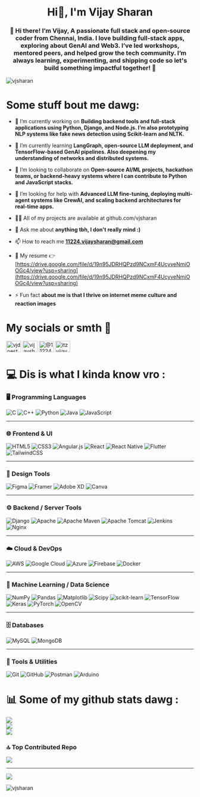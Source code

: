 <h1 align="center">Hi👋, I'm Vijay Sharan</h1>
<h3 align="center">👋 Hi there! I’m Vijay, A passionate full stack and open‑source coder from Chennai, India. I love building full‑stack apps, exploring about GenAI and Web3. I’ve led workshops, mentored peers, and helped grow the tech community. I’m always learning, experimenting, and shipping code so let's build something impactful together! 🚀</h3>

<p align="left"> <img src="https://komarev.com/ghpvc/?username=vjsharan&label=Profile%20views&color=0e75b6&style=flat" alt="vjsharan" /> </p>

# Some stuff bout me dawg:
- 🔭 I’m currently working on **Building backend tools and full-stack applications using Python, Django, and Node.js. I’m also prototyping NLP systems like fake news detection using Scikit-learn and NLTK.**

- 🌱 I’m currently learning **LangGraph, open-source LLM deployment, and TensorFlow-based GenAI pipelines. Also deepening my understanding of networks and distributed systems.**

- 👯 I’m looking to collaborate on **Open-source AI/ML projects, hackathon teams, or backend-heavy systems where I can contribute to Python and JavaScript stacks.**

- 🤝 I’m looking for help with **Advanced LLM fine-tuning, deploying multi-agent systems like CrewAI, and scaling backend architectures for real-time apps.**

- 👨‍💻 All of my projects are available at github.com/vjsharan

- 💬 Ask me about **anything tbh, I don't really mind :)**

- 📫 How to reach me **11224.vijaysharan@gmail.com**

- 📄 My resume 👉 [https://drive.google.com/file/d/19n95JDRHQPzd9NCxmF4UcyveNmiOOGc4/view?usp=sharing](https://drive.google.com/file/d/19n95JDRHQPzd9NCxmF4UcyveNmiOOGc4/view?usp=sharing)

- ⚡ Fun fact **about me is that I thrive on internet meme culture and reaction images**

# My socials or smth 🔗
<p align="left">
<a href="https://twitter.com/vjdoestuff" target="blank"><img align="center" src="https://raw.githubusercontent.com/rahuldkjain/github-profile-readme-generator/master/src/images/icons/Social/twitter.svg" alt="vjdoestuff" height="30" width="40" /></a>
<a href="https://linkedin.com/in/vijaysharan" target="blank"><img align="center" src="https://raw.githubusercontent.com/rahuldkjain/github-profile-readme-generator/master/src/images/icons/Social/linked-in-alt.svg" alt="vijaysharan" height="30" width="40" /></a>
<a href="https://medium.com/@11224.vijaysharan" target="blank"><img align="center" src="https://raw.githubusercontent.com/rahuldkjain/github-profile-readme-generator/master/src/images/icons/Social/medium.svg" alt="@11224.vijaysharan" height="30" width="40" /></a>
<a href="https://www.leetcode.com/itzvijaysharan" target="blank"><img align="center" src="https://raw.githubusercontent.com/rahuldkjain/github-profile-readme-generator/master/src/images/icons/Social/leet-code.svg" alt="itzvijaysharan" height="30" width="40" /></a>
</p>

# 💻 Dis is what I kinda know vro :
### 🖥️ Programming Languages
![C](https://img.shields.io/badge/c-%2300599C.svg?style=for-the-badge&logo=c&logoColor=white) 
![C++](https://img.shields.io/badge/c++-%2300599C.svg?style=for-the-badge&logo=c%2B%2B&logoColor=white) 
![Python](https://img.shields.io/badge/python-3670A0?style=for-the-badge&logo=python&logoColor=ffdd54) 
![Java](https://img.shields.io/badge/java-%23ED8B00.svg?style=for-the-badge&logo=openjdk&logoColor=white) 
![JavaScript](https://img.shields.io/badge/javascript-%23323330.svg?style=for-the-badge&logo=javascript&logoColor=%23F7DF1E)

---

### 🌐 Frontend & UI
![HTML5](https://img.shields.io/badge/html5-%23E34F26.svg?style=for-the-badge&logo=html5&logoColor=white) 
![CSS3](https://img.shields.io/badge/css3-%231572B6.svg?style=for-the-badge&logo=css3&logoColor=white) 
![Angular.js](https://img.shields.io/badge/angular.js-%23E23237.svg?style=for-the-badge&logo=angularjs&logoColor=white) 
![React](https://img.shields.io/badge/react-%2320232a.svg?style=for-the-badge&logo=react&logoColor=%2361DAFB) 
![React Native](https://img.shields.io/badge/react_native-%2320232a.svg?style=for-the-badge&logo=react&logoColor=%2361DAFB) 
![Flutter](https://img.shields.io/badge/Flutter-%2302569B.svg?style=for-the-badge&logo=Flutter&logoColor=white) 
![TailwindCSS](https://img.shields.io/badge/tailwindcss-%2338B2AC.svg?style=for-the-badge&logo=tailwind-css&logoColor=white)

---

### 🎨 Design Tools
![Figma](https://img.shields.io/badge/figma-%23F24E1E.svg?style=for-the-badge&logo=figma&logoColor=white) 
![Framer](https://img.shields.io/badge/Framer-black?style=for-the-badge&logo=framer&logoColor=blue) 
![Adobe XD](https://img.shields.io/badge/Adobe%20XD-470137?style=for-the-badge&logo=Adobe%20XD&logoColor=#FF61F6) 
![Canva](https://img.shields.io/badge/Canva-%2300C4CC.svg?style=for-the-badge&logo=Canva&logoColor=white)

---

### ⚙️ Backend / Server Tools
![Django](https://img.shields.io/badge/django-%23092E20.svg?style=for-the-badge&logo=django&logoColor=white) 
![Apache](https://img.shields.io/badge/apache-%23D42029.svg?style=for-the-badge&logo=apache&logoColor=white) 
![Apache Maven](https://img.shields.io/badge/Apache%20Maven-C71A36?style=for-the-badge&logo=Apache%20Maven&logoColor=white) 
![Apache Tomcat](https://img.shields.io/badge/apache%20tomcat-%23F8DC75.svg?style=for-the-badge&logo=apache-tomcat&logoColor=black) 
![Jenkins](https://img.shields.io/badge/jenkins-%232C5263.svg?style=for-the-badge&logo=jenkins&logoColor=white) 
![Nginx](https://img.shields.io/badge/nginx-%23009639.svg?style=for-the-badge&logo=nginx&logoColor=white)

---

### ☁️ Cloud & DevOps
![AWS](https://img.shields.io/badge/AWS-%23FF9900.svg?style=for-the-badge&logo=amazon-aws&logoColor=white) 
![Google Cloud](https://img.shields.io/badge/GoogleCloud-%234285F4.svg?style=for-the-badge&logo=google-cloud&logoColor=white) 
![Azure](https://img.shields.io/badge/azure-%230072C6.svg?style=for-the-badge&logo=microsoftazure&logoColor=white) 
![Firebase](https://img.shields.io/badge/firebase-%23039BE5.svg?style=for-the-badge&logo=firebase) 
![Docker](https://img.shields.io/badge/docker-%230db7ed.svg?style=for-the-badge&logo=docker&logoColor=white)

---

### 🧠 Machine Learning / Data Science
![NumPy](https://img.shields.io/badge/numpy-%23013243.svg?style=for-the-badge&logo=numpy&logoColor=white) 
![Pandas](https://img.shields.io/badge/pandas-%23150458.svg?style=for-the-badge&logo=pandas&logoColor=white) 
![Matplotlib](https://img.shields.io/badge/Matplotlib-%23ffffff.svg?style=for-the-badge&logo=Matplotlib&logoColor=black) 
![Scipy](https://img.shields.io/badge/SciPy-%230C55A5.svg?style=for-the-badge&logo=scipy&logoColor=%white) 
![scikit-learn](https://img.shields.io/badge/scikit--learn-%23F7931E.svg?style=for-the-badge&logo=scikit-learn&logoColor=white) 
![TensorFlow](https://img.shields.io/badge/TensorFlow-%23FF6F00.svg?style=for-the-badge&logo=TensorFlow&logoColor=white) 
![Keras](https://img.shields.io/badge/Keras-%23D00000.svg?style=for-the-badge&logo=Keras&logoColor=white) 
![PyTorch](https://img.shields.io/badge/PyTorch-%23EE4C2C.svg?style=for-the-badge&logo=PyTorch&logoColor=white) 
![OpenCV](https://img.shields.io/badge/opencv-%23white.svg?style=for-the-badge&logo=opencv&logoColor=white)

---

### 🗄️ Databases
![MySQL](https://img.shields.io/badge/mysql-4479A1.svg?style=for-the-badge&logo=mysql&logoColor=white) 
![MongoDB](https://img.shields.io/badge/MongoDB-%234ea94b.svg?style=for-the-badge&logo=mongodb&logoColor=white)

---

### 🧪 Tools & Utilities
![Git](https://img.shields.io/badge/git-%23F05033.svg?style=for-the-badge&logo=git&logoColor=white) 
![GitHub](https://img.shields.io/badge/github-%23121011.svg?style=for-the-badge&logo=github&logoColor=white) 
![Postman](https://img.shields.io/badge/Postman-FF6C37?style=for-the-badge&logo=postman&logoColor=white) 
![Arduino](https://img.shields.io/badge/-Arduino-00979D?style=for-the-badge&logo=Arduino&logoColor=white)

# 📊 Some of my github stats dawg :
![](https://github-readme-stats.vercel.app/api?username=vjsharan&theme=dark&hide_border=false&include_all_commits=true&count_private=true)<br/>
![](https://nirzak-streak-stats.vercel.app/?user=vjsharan&theme=dark&hide_border=false)<br/>
![](https://github-readme-stats.vercel.app/api/top-langs/?username=vjsharan&theme=dark&hide_border=false&include_all_commits=true&count_private=true&layout=compact)

### 🔝 Top Contributed Repo
![](https://github-contributor-stats.vercel.app/api?username=vjsharan&limit=5&theme=dark&combine_all_yearly_contributions=true)

---
[![](https://visitcount.itsvg.in/api?id=vjsharan&icon=0&color=0)](https://visitcount.itsvg.in)

<!-- Proudly created with GPRM ( https://gprm.itsvg.in ) -->

<p><img align="left" src="https://github-readme-stats.vercel.app/api/top-langs?username=vjsharan&show_icons=true&locale=en&layout=compact" alt="vjsharan" /></p>
